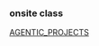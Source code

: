 ### onsite class

[AGENTIC_PROJECTS](https://github.com/panaversity/learn-agenticai/tree/main/12_langchain_ecosystem/langgraph/AGENTIC_PROJECTS)
